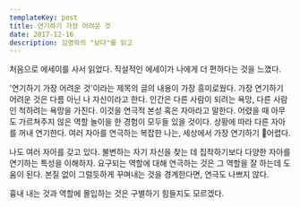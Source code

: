 ```yaml
---
templateKey: post
title: 연기하기 가장 어려운 것
date: 2017-12-16
description: 김영하의 "보다"를 읽고
---
```

처음으로 에세이를 사서 읽었다. 직설적인 에세이가 나에게 더 편하다는 것을 느꼈다. 

'연기하기 가장 어려운 것'이라는 제목의 글의 내용이 가장 흥미로웠다. 가장 연기하기 어려운 것은 다름 아닌 나 자신이라고 한다. 인간은 다른 사람이 되려는 욕망, 다른 사람인 척하려는 욕망을 가진다. 이것을 연극적 본성 혹은 자아라고 말한다. 어렸을 때 아무도 가르쳐주지 않은 역할 놀이을 한 경험이 모두들 있을 것이다. 상황에 따라 다른 자아를 꺼내 연기한다. 여러 자아를 연극하는 복잡한 나는, 세상에서 가장 연기하기 어렵다.

나도 여러 자아를 갖고 있다. 불변하는 자기 자신을 찾는 데 집착하기보다 다양한 자아를 연기하는 특성을 이해하자. 요구되는 역할에 대해 연극하는 것은 그 역할을 잘 하는데 도움이 된다. 본질 없이 그럴듯하게 꾸며내는 것을 경계한다면, 연극도 나쁘지 않다. 

흉내 내는 것과 역할에 몰입하는 것은 구별하기 힘들지도 모르겠다.